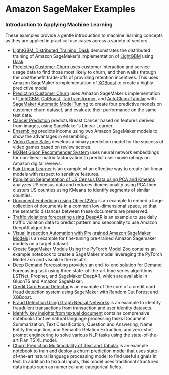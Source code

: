 # Amazon SageMaker Examples

### Introduction to Applying Machine Learning

These examples provide a gentle introduction to machine learning concepts as they are applied in practical use cases across a variety of sectors.

- [LightGBM_Distributed_Training_Dask](sagemaker_lightgbm_distributed_training_dask) demonstrates the distributed training of Amazon SageMaker's implementation of [LightGBM](https://lightgbm.readthedocs.io/en/latest/) using [Dask](https://www.dask.org/).
- [Predicting Customer Churn](xgboost_customer_churn) uses customer interaction and service usage data to find those most likely to churn, and then walks through the cost/benefit trade-offs of providing retention incentives.  This uses Amazon SageMaker's implementation of [XGBoost](https://github.com/dmlc/xgboost) to create a highly predictive model.
- [Predicting Customer Churn](lightgbm_catboost_tabtransformer_autogluon_churn) uses Amazon SageMaker's implementation of [LightGBM](https://lightgbm.readthedocs.io/en/latest/), [CatBoost](https://catboost.ai/), [TabTransformer](https://arxiv.org/abs/2012.06678), and [AutoGluon-Tabular](https://auto.gluon.ai/stable/index.html) with [SageMaker Automatic Model Tuning](https://docs.aws.amazon.com/sagemaker/latest/dg/automatic-model-tuning.html) to create four predictive models on customer churn dataset, and evaluate their performance on the same test data.
- [Cancer Prediction](breast_cancer_prediction) predicts Breast Cancer based on features derived from images, using SageMaker's Linear Learner.
- [Ensembling](ensemble_modeling) predicts income using two Amazon SageMaker models to show the advantages in ensembling.
- [Video Game Sales](video_game_sales) develops a binary prediction model for the success of video games based on review scores.
- [MXNet Gluon Recommender System](gluon_recommender_system) uses neural network embeddings for non-linear matrix factorization to predict user movie ratings on Amazon digital reviews.
- [Fair Linear Learner](fair_linear_learner) is an example of an effective way to create fair linear models with respect to sensitive features.
- [Population Segmentation of US Census Data using PCA and Kmeans](US-census_population_segmentation_PCA_Kmeans) analyzes US census data and reduces dimensionality using PCA then clusters US counties using KMeans to identify segments of similar counties.
- [Document Embedding using Object2Vec](object2vec_document_embedding) is an example to embed a large collection of documents in a common low-dimensional space, so that the semantic distances between these documents are preserved.
- [Traffic violations forecasting using DeepAR](deepar_chicago_traffic_violations) is an example to use daily traffic violation data to predict pattern and seasonality to use Amazon DeepAR algorithm.
- [Visual Inspection Automation with Pre-trained Amazon SageMaker Models](visual_object_detection) is an example for fine-tuning pre-trained Amazon Sagemaker models on a target dataset.
- [Create SageMaker Models Using the PyTorch Model Zoo](sagemaker_pytorch_model_zoo) contains an example notebook to create a SageMaker model leveraging the PyTorch Model Zoo and visualize the results.
- [Deep Demand Forecasting](deep_demand_forecasting) provides an end-to-end solution for Demand Forecasting task using three state-of-the-art time series algorithms LSTNet, Prophet, and SageMaker DeepAR, which are available in GluonTS and Amazon SageMaker.
- [Credit Card Fraud Detector](credit_card_fraud_detector) is an example of the core of a credit card fraud detection system using SageMaker with Random Cut Forest and XGBoost.
- [Fraud Detection Using Graph Neural Networks](fraud_detection_using_graph_neural_networks) is an example to identify fraudulent transactions from transaction and user identity datasets.
- [Identify key insights from textual document](identify_key_insights_from_textual_document) contains comprensive notebooks for five natural language processing tasks Document Summarization, Text Classification, Question and Answering, Name Entity Recognition, and Semantic Relation Extraction, and zero-shot prompt engineering to solve various NLP tasks using the state-of-the-art Flan T5 XL model.
- [Churn Prediction Multimodality of Text and Tabular](churn_prediction_multimodality_of_text_and_tabular) is an example notebook to train and deploy a churn prediction model that uses state-of-the-art natural language processing model to find useful signals in text. In addition to textual inputs, this model uses traditional structured data inputs such as numerical and categorical fields.
